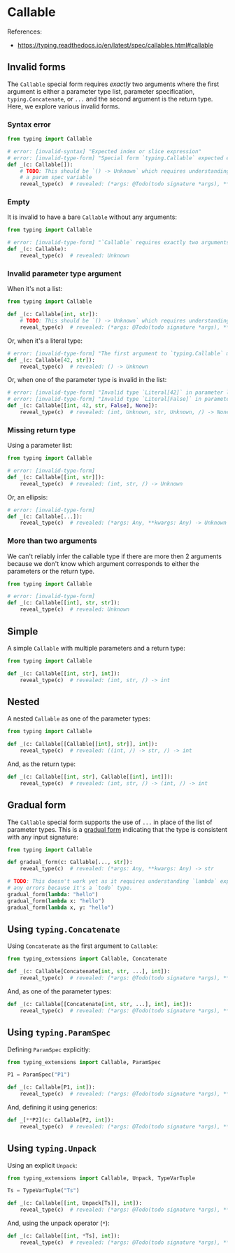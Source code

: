 # Callable

References:
* <https://typing.readthedocs.io/en/latest/spec/callables.html#callable>

## Invalid forms

The `Callable` special form requires _exactly_ two arguments where the first argument is either a
parameter type list, parameter specification, `typing.Concatenate`, or `...` and the second argument
is the return type. Here, we explore various invalid forms.

### Syntax error

```py
from typing import Callable

# error: [invalid-syntax] "Expected index or slice expression"
# error: [invalid-type-form] "Special form `typing.Callable` expected exactly two arguments (parameter types and return type)"
def _(c: Callable[]):
    # TODO: This should be `() -> Unknown` which requires understanding that an empty `Name` is not
    # a param spec variable
    reveal_type(c)  # revealed: (*args: @Todo(todo signature *args), **kwargs: @Todo(todo signature **kwargs)) -> Unknown
```

### Empty

It is invalid to have a bare `Callable` without any arguments:

```py
from typing import Callable

# error: [invalid-type-form] "`Callable` requires exactly two arguments when used in a type expression"
def _(c: Callable):
    reveal_type(c)  # revealed: Unknown
```

### Invalid parameter type argument

When it's not a list:

```py
from typing import Callable

def _(c: Callable[int, str]):
    # TODO: This should be `() -> Unknown` which requires understanding that `int` is not a param spec variable
    reveal_type(c)  # revealed: (*args: @Todo(todo signature *args), **kwargs: @Todo(todo signature **kwargs)) -> str
```

Or, when it's a literal type:

```py
# error: [invalid-type-form] "The first argument to `typing.Callable` must be either a list of types, parameter specification, `typing.Concatenate`, or `...`"
def _(c: Callable[42, str]):
    reveal_type(c)  # revealed: () -> Unknown
```

Or, when one of the parameter type is invalid in the list:

```py
# error: [invalid-type-form] "Invalid type `Literal[42]` in parameter list"
# error: [invalid-type-form] "Invalid type `Literal[False]` in parameter list"
def _(c: Callable[[int, 42, str, False], None]):
    reveal_type(c)  # revealed: (int, Unknown, str, Unknown, /) -> None
```

### Missing return type

Using a parameter list:

```py
from typing import Callable

# error: [invalid-type-form]
def _(c: Callable[[int, str]]):
    reveal_type(c)  # revealed: (int, str, /) -> Unknown
```

Or, an ellipsis:

```py
# error: [invalid-type-form]
def _(c: Callable[...]):
    reveal_type(c)  # revealed: (*args: Any, **kwargs: Any) -> Unknown
```

### More than two arguments

We can't reliably infer the callable type if there are more then 2 arguments because we don't know
which argument corresponds to either the parameters or the return type.

```py
from typing import Callable

# error: [invalid-type-form]
def _(c: Callable[[int], str, str]):
    reveal_type(c)  # revealed: Unknown
```

## Simple

A simple `Callable` with multiple parameters and a return type:

```py
from typing import Callable

def _(c: Callable[[int, str], int]):
    reveal_type(c)  # revealed: (int, str, /) -> int
```

## Nested

A nested `Callable` as one of the parameter types:

```py
from typing import Callable

def _(c: Callable[[Callable[[int], str]], int]):
    reveal_type(c)  # revealed: ((int, /) -> str, /) -> int
```

And, as the return type:

```py
def _(c: Callable[[int, str], Callable[[int], int]]):
    reveal_type(c)  # revealed: (int, str, /) -> (int, /) -> int
```

## Gradual form

The `Callable` special form supports the use of `...` in place of the list of parameter types. This is a
[gradual form] indicating that the type is consistent with any input signature:

```py
from typing import Callable

def gradual_form(c: Callable[..., str]):
    reveal_type(c)  # revealed: (*args: Any, **kwargs: Any) -> str

# TODO: This doesn't work yet as it requires understanding `lambda` expressions but it doesn't raise
# any errors because it's a `todo` type.
gradual_form(lambda: "hello")
gradual_form(lambda x: "hello")
gradual_form(lambda x, y: "hello")
```

## Using `typing.Concatenate`

Using `Concatenate` as the first argument to `Callable`:

```py
from typing_extensions import Callable, Concatenate

def _(c: Callable[Concatenate[int, str, ...], int]):
    reveal_type(c)  # revealed: (*args: @Todo(todo signature *args), **kwargs: @Todo(todo signature **kwargs)) -> int
```

And, as one of the parameter types:

```py
def _(c: Callable[[Concatenate[int, str, ...], int], int]):
    reveal_type(c)  # revealed: (*args: @Todo(todo signature *args), **kwargs: @Todo(todo signature **kwargs)) -> int
```

## Using `typing.ParamSpec`

Defining `ParamSpec` explicitly:

```py
from typing_extensions import Callable, ParamSpec

P1 = ParamSpec("P1")

def _(c: Callable[P1, int]):
    reveal_type(c)  # revealed: (*args: @Todo(todo signature *args), **kwargs: @Todo(todo signature **kwargs)) -> int
```

And, defining it using generics:

```py
def _[**P2](c: Callable[P2, int]):
    reveal_type(c)  # revealed: (*args: @Todo(todo signature *args), **kwargs: @Todo(todo signature **kwargs)) -> int
```

## Using `typing.Unpack`

Using an explicit `Unpack`:

```py
from typing_extensions import Callable, Unpack, TypeVarTuple

Ts = TypeVarTuple("Ts")

def _(c: Callable[[int, Unpack[Ts]], int]):
    reveal_type(c)  # revealed: (*args: @Todo(todo signature *args), **kwargs: @Todo(todo signature **kwargs)) -> int
```

And, using the unpack operator (`*`):

```py
def _(c: Callable[[int, *Ts], int]):
    reveal_type(c)  # revealed: (*args: @Todo(todo signature *args), **kwargs: @Todo(todo signature **kwargs)) -> int
```

[gradual form]: https://typing.readthedocs.io/en/latest/spec/glossary.html#term-gradual-form
